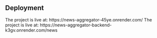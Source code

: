 ## Deployment 

<!-- I used render and seperately deployed backend and frontend of news-aggregator app --!>

<!-- Frontend --!>
The project is live at: https://news-aggregator-45ye.onrender.com/ 

<!-- Backend --!>
The project is live at: https://news-aggregator-backend-k3gv.onrender.com/news
